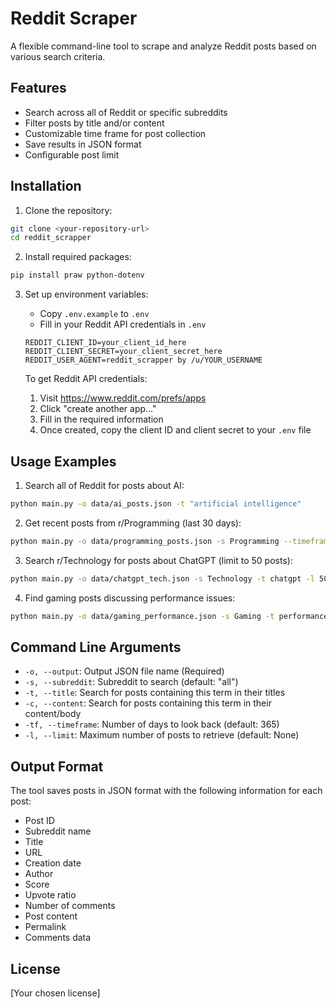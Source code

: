 # Reddit Scraper

A flexible command-line tool to scrape and analyze Reddit posts based on various search criteria.

## Features

- Search across all of Reddit or specific subreddits
- Filter posts by title and/or content
- Customizable time frame for post collection
- Save results in JSON format
- Configurable post limit

## Installation

1. Clone the repository:
```bash
git clone <your-repository-url>
cd reddit_scrapper
```

2. Install required packages:
```bash
pip install praw python-dotenv
```

3. Set up environment variables:
   - Copy `.env.example` to `.env`
   - Fill in your Reddit API credentials in `.env`
   ```
   REDDIT_CLIENT_ID=your_client_id_here
   REDDIT_CLIENT_SECRET=your_client_secret_here
   REDDIT_USER_AGENT=reddit_scrapper by /u/YOUR_USERNAME
   ```

   To get Reddit API credentials:
   1. Visit https://www.reddit.com/prefs/apps
   2. Click "create another app..."
   3. Fill in the required information
   4. Once created, copy the client ID and client secret to your `.env` file

## Usage Examples

1. Search all of Reddit for posts about AI:
```bash
python main.py -o data/ai_posts.json -t "artificial intelligence"
```

2. Get recent posts from r/Programming (last 30 days):
```bash
python main.py -o data/programming_posts.json -s Programming --timeframe 30
```

3. Search r/Technology for posts about ChatGPT (limit to 50 posts):
```bash
python main.py -o data/chatgpt_tech.json -s Technology -t chatgpt -l 50
```

4. Find gaming posts discussing performance issues:
```bash
python main.py -o data/gaming_performance.json -s Gaming -t performance -c "fps|lag|stuttering"
```

## Command Line Arguments

- `-o, --output`: Output JSON file name (Required)
- `-s, --subreddit`: Subreddit to search (default: "all")
- `-t, --title`: Search for posts containing this term in their titles
- `-c, --content`: Search for posts containing this term in their content/body
- `-tf, --timeframe`: Number of days to look back (default: 365)
- `-l, --limit`: Maximum number of posts to retrieve (default: None)

## Output Format

The tool saves posts in JSON format with the following information for each post:
- Post ID
- Subreddit name
- Title
- URL
- Creation date
- Author
- Score
- Upvote ratio
- Number of comments
- Post content
- Permalink
- Comments data

## License

[Your chosen license]
